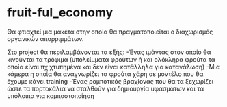 # fruit-ful_economy

Θα φτιαχτεί μια μακέτα στην οποία θα πραγματοποιείται ο διαχωρισμός οργανικών απορριμμάτων.  

Στο project θα περιλαμβάνονται τα εξής: 
-Ένας ιμάντας στον οποίο θα κινούνται τα τρόφιμα (υπολείμματα φρούτων ή και ολόκληρα φρούτα τα οποία είναι πχ χτυπημένα και δεν είναι κατάλληλα για κατανάλωση) 
-Μια κάμερα η οποία θα αναγνωρίζει τα φρούτα χάρη σε μοντέλο που θα έχουμε κάνει training 
-Ένας ρομποτικός βραχίονας που θα τα ξεχωρίζει ώστε τα πορτοκάλια να σταλθούν για δημιουργία υφασμάτων και τα υπόλοιπα για κομποστοποίηση 
